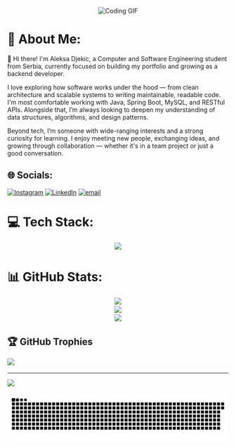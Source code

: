 <p align="center">
  <img src="https://user-images.githubusercontent.com/74038190/225813708-98b745f2-7d22-48cf-9150-083f1b00d6c9.gif" alt="Coding GIF" width="500"/>
</p>



# 💫 About Me:
👋 Hi there! I'm Aleksa Djekic, a Computer and Software Engineering student from Serbia, currently focused on building my portfolio and growing as a backend developer.

I love exploring how software works under the hood — from clean architecture and scalable systems to writing maintainable, readable code. I'm most comfortable working with Java, Spring Boot, MySQL, and RESTful APIs. Alongside that, I’m always looking to deepen my understanding of data structures, algorithms, and design patterns.

Beyond tech, I’m someone with wide-ranging interests and a strong curiosity for learning. I enjoy meeting new people, exchanging ideas, and growing through collaboration — whether it's in a team project or just a good conversation.


## 🌐 Socials:
 [![Instagram](https://img.shields.io/badge/Instagram-%23E4405F.svg?logo=Instagram&logoColor=white)](https://instagram.com/a_djekic) [![LinkedIn](https://img.shields.io/badge/LinkedIn-%230077B5.svg?logo=linkedin&logoColor=white)](https://linkedin.com/in/aleksadjekic-se) [![email](https://img.shields.io/badge/Email-D14836?logo=gmail&logoColor=white)](mailto:leki.djekic@gmail.com) 

# 💻 Tech Stack:
<p align="center">
  <a href="https://skillicons.dev">
    <img src="https://skillicons.dev/icons?i=git,html,css,cs,python,mysql,java,eclipse,postman,spring,stackoverflow,vscode,react,windows" />
  </a>
</p>


# 📊 GitHub Stats:
<div align="center">

  <!-- GitHub Stats -->
  <img src="https://github-readme-stats.vercel.app/api?username=Al3k5a24&theme=dark&hide_border=false&include_all_commits=true&count_private=false" />

  <!-- GitHub Streak -->
  <br/>
  <img src="https://nirzak-streak-stats.vercel.app/?user=Al3k5a24&theme=dark&hide_border=false" />

  <!-- Language Stats (Circular Chart) -->
  <br/>
<img src="https://github-readme-stats.vercel.app/api/top-langs/?username=Al3k5a24&layout=compact&theme=dark&hide_border=false" />

</div>

## 🏆 GitHub Trophies
![](https://github-profile-trophy.vercel.app/?username=Al3k5a24&theme=tokyonight&no-frame=false&no-bg=true&margin-w=4)

---
[![](https://visitcount.itsvg.in/api?id=Al3k5a24&icon=6&color=8)](https://visitcount.itsvg.in)

![snake gif](https://github.com/Al3k5a24/Al3k5a24/blob/output/github-snake-dark.svg)

